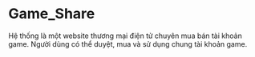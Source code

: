# Game_Share
Hệ thống là một website thương mại điện tử chuyên mua bán tài khoản game. Người dùng có thể duyệt, mua và sử dụng chung tài khoản game. 
